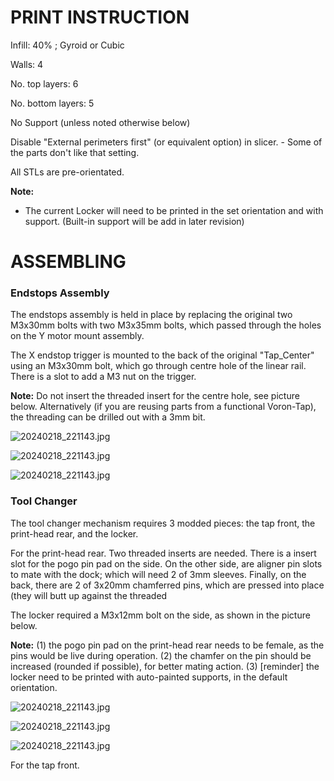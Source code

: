 # PRINT INSTRUCTION

Infill: 40% ; Gyroid or Cubic

Walls: 4

No. top layers: 6

No. bottom layers: 5

No Support (unless noted otherwise below)

Disable "External perimeters first" (or equivalent option) in slicer. - Some of the parts don't like that setting.

All STLs are pre-orientated.

**Note:**

- The current Locker will need to be printed in the set orientation and with support. (Built-in support will be add in later revision)

# ASSEMBLING

### Endstops Assembly

The endstops assembly is held in place by replacing the original two M3x30mm bolts with two M3x35mm bolts, which passed through the holes on the Y motor mount assembly. 

The X endstop trigger is mounted to the back of the original "Tap_Center" using an M3x30mm bolt, which go through centre hole of the linear rail. There is a slot to add a M3 nut on the trigger.

**Note:** Do not insert the threaded insert for the centre hole, see picture below. Alternatively (if you are reusing parts from a functional Voron-Tap), the threading can be drilled out with a 3mm bit.

![20240218_221143.jpg](/images/20240218_221143.jpg)

![20240218_221143.jpg](/images/20240218_222328.jpg)

![20240218_221143.jpg](/images/20240218_223816.jpg)

### Tool Changer

The tool changer mechanism requires 3 modded pieces: the tap front, the print-head rear, and the locker.

For the print-head rear. Two threaded inserts are needed. There is a insert slot for the pogo pin pad on the side. On the other side, are aligner pin slots to mate with the dock; which will need 2 of 3mm sleeves. Finally, on the back, there are 2 of 3x20mm chamferred pins, which are pressed into place (they will butt up against the threaded 

The locker required a M3x12mm bolt on the side, as shown in the picture below.

**Note:** (1) the pogo pin pad on the print-head rear needs to be female, as the pins would be live during operation. (2) the chamfer on the pin should be increased (rounded if possible), for better mating action. (3) [reminder] the locker need to be printed with auto-painted supports, in the default orientation.

![20240218_221143.jpg](/images/20240218_231424.jpg)

![20240218_221143.jpg](/images/20240218_231502.jpg)

![20240218_221143.jpg](/images/20240218_231551.jpg)



For the tap front. 
